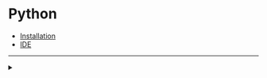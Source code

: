# Python
+ [Installation](https://www.python.org/downloads)
+ [IDE](https://www.jetbrains.com/pycharm/download)
***
<details>
  <summary></summary>
  <details>
    <summary>Data Types</summary>
    <details>
      <summary>Numeric</summary>
      
      ```python
      type(5)       # int
      type(5.0)     # float
      type(2 + 4j)  # complex
      ```   
      ```python
      type("String")      # str 
      type('String')      # str
      type("""String""")  # str
      type('''String''')  # str
      ```      
      ```python
      type([0, 1.3, 4+5j, "String", ["items"], (100), True or False, {1, 2, 1}, {'key':"value"} ] )      # List 
      ```      
      ```python
      type((0, 1.3, 4+5j, "String", ["items"], (100), True or False, {1, 2, 1}, {'key':"value"} ) )      # List 
      ```      
      ```python
      type({0, 1.3, 4+5j, "String", ["items"], (100), True or False, {1, 2, 1}, {'key':"value"} } )      # List 
      ```      
      ```python
      type({0: 1.3, 4+5j: "String", ["items"]: (100), True or False:{1, 2, 1}, 5: {'key':"value"} } )      # List 
      ```
  </details>
</details>
</details>
